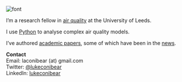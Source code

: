 ![font](https://user-images.githubusercontent.com/19871268/122116831-ff728200-ce1d-11eb-99b9-f4b70cae1dce.jpg)

I’m a research fellow in [air quality](https://www.lukeconibear.com/airpollution.html) at the University of Leeds.

I use [Python](https://www.lukeconibear.com/software.html) to analyse complex air quality models.

I’ve authored [academic papers](https://www.lukeconibear.com/publications.html), some of which have been in the [news](https://www.lukeconibear.com/news.html).

**Contact**  
Email: laconibear (at) gmail.com  
Twitter: [@lukeconibear](https://twitter.com/lukeconibear)  
LinkedIn: [lukeconibear](https://www.linkedin.com/in/lukeconibear/)  
